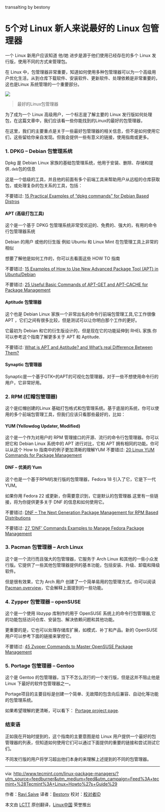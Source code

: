 transalting by bestony

5个对 Linux 新人来说最好的 Linux 包管理器
=====================================================

一个 Linux 新用户应该知道 他/她 进步是源于他们使用已经存在的多个 Linux 发行版，使用不同的方式来管理包。

在 Linux 中，包管理器非常重要，知道如何使用多种包管理器可以为一个高级用户优化生活，从到仓库下载软件、安装软件、更新软件、处理依赖是非常重要的，这也是Linux 系统管理的一个重要部分。

![](http://www.tecmint.com/wp-content/uploads/2016/06/Best-Linux-Package-Managers.png)
>最好的Linux包管理器

为了成为一个 Linux 高级用户，一个标志是了解主要的 Linux 发行版如何处理包，在这篇文章中，我们应该看一些你能找到的Linux的最好的包管理器，

在这里，我们的主要重点是关于一些最好包管理器的相关信息，但不是如何使用它们，这些留给你亲自发现。但我会提供一些有意义的链接，使用指南或更多。

### 1. DPKG – Debian 包管理系统

Dpkg 是 Debian Linux 家族的基础包管理系统，他用于安装、删除、存储和提供`.deb`包的信息

这是一个低级的工具，并且他的前面有多个前端工具来帮助用户从远程的仓库获取包，或处理复杂的包关系的工具，包括：

不要错过: [15 Practical Examples of “dpkg commands” for Debian Based Distros][1]

#### APT (高级打包工具)

这个是一个基于 DPKG 包管理系统非常受欢迎的、免费的、强大的，有用的命令行包管理器系统

Debian 的用户 或他的衍生版 例如 Ubuntu 和 Linux Mint 在包管理工具上非常的相似

想要了解他是如何工作的，你可以去看面这些 HOW TO 指南

不要错过: [15 Examples of How to Use New Advanced Package Tool (APT) in Ubuntu/Debian][2]

不要错过: [25 Useful Basic Commands of APT-GET and APT-CACHE for Package Management][3]

#### Aptitude 包管理器

这个也是 Debian Linux 家族一个非常出名的命令行前端包管理工具,它工作很像 APT ，它们之间有很多比较，但是测试可以让你明白那个工作的更好。

它最初为 Debian 和它的衍生版设计的，但是现在它的功能延伸到 RHEL 家族.你可以参考这个指南了解更多关于 APT 和 Aptitude.

不要错过: [What is APT and Aptitude? and What’s real Difference Between Them?][4]

#### Synaptic 包管理器

Synaptic是一个基于GTK+的APT的可视化包管理器，对于一些不想使用命令行的用户，它非常好用。

### 2. RPM (红帽包管理器)

这个是红帽创建的Linux 基础打包格式和包管理系统。基于底层的系统，你可以使用的多个前端包管理工具，但我们应该只看那些最好的，比如：

#### YUM (Yellowdog Updater, Modified)

这个是一个作为对用户的 RPM 管理接口的开源、流行的命令行包管理器。你可以把它和 Debian Linux 系统中的 APT 进行对比，它和 APT 拥有相同的功能。你可以从这个 How to 指南中的例子更加清晰的理解YUM
不要错过: [20 Linux YUM Commands for Package Management][5]

#### DNF – 优美的 Yum

这个也是一个基于RPM的发行版的包管理器，Fedora 18 引入了它，它是下一代YUM。

如果你用 Fedora 22 或更新，你需要意识到，它是默认的包管理器.这里有一些链接，将为你提供更多关于 DNF 的信息和如何使用它。

不要错过: [DNF – The Next Generation Package Management for RPM Based Distributions][6]

不要错过: [27 ‘DNF’ Commands Examples to Manage Fedora Package Management][7]

### 3. Pacman 包管理器 – Arch Linux

这个是一个流行而且强大的包管理器，它服务于 Arch Linux 和其他的一些小众发行版。它提供了一些其他包管理器提供的基本功能，包括安装、升级、卸载和降级软件。

但是很有效果，它为 Arch 用户 创建了一个简单易用的包管理方式。你可以阅读 [Pacman overview][8]，它会解释上面提到的一些功能。

### 4. Zypper 包管理器 – openSUSE

这个是一个使用 libzypp 库制作的用于 OpenSUSE 系统上的命令行包管理器,它的功能包括访问仓库、安装包、解决依赖问题和其他功能。

更重要的是，它也可以处理存储库扩展，如模式、补丁和产品。新的 OpenSUSE 用户可以参考下面的链接来掌控它。

不要错过: [45 Zypper Commands to Master OpenSUSE Package Management][9]

### 5. Portage 包管理器 – Gentoo

这个是 Gentoo 的包管理器，当下不怎么流行的一个发行版，但是这并不阻止他是 Linux 下最好的软件包管理器之一。

Portage项目的主要目标是创建一个简单、无故障的包含向后兼容、自动化等功能的包管理系统。

如果希望理解的更清晰，可以看下： [Portage project page][10].

### 结束语

正如我在开始时提到的，这个指南的主要意图是给 Linux 用户提供一个最好的包管理器的列表，但知道如何使用它们可以通过下面提供的重要的链接和尝试测试它们。

不同发行版的用户将学习超出他们本身的来理解上述提到的不同的包管理器。

--------------------------------------------------------------------------------

via: http://www.tecmint.com/linux-package-managers/?utm_source=feedburner&utm_medium=feed&utm_campaign=Feed%3A+tecmint+%28Tecmint%3A+Linux+Howto%27s+Guide%29

作者：[Ravi Saive][a]
译者：[Bestony](https://github.com/bestony)
校对：[校对者ID](https://github.com/校对者ID)

本文由 [LCTT](https://github.com/LCTT/TranslateProject) 原创翻译，[Linux中国](https://linux.cn/) 荣誉推出

[a]: http://www.tecmint.com/author/admin/
[1]: http://www.tecmint.com/dpkg-command-examples/
[2]: http://www.tecmint.com/apt-advanced-package-command-examples-in-ubuntu/
[3]: http://www.tecmint.com/useful-basic-commands-of-apt-get-and-apt-cache-for-package-management/
[4]: http://www.tecmint.com/difference-between-apt-and-aptitude/
[5]: http://www.tecmint.com/20-linux-yum-yellowdog-updater-modified-commands-for-package-mangement/
[6]: http://www.tecmint.com/dnf-next-generation-package-management-utility-for-linux/
[7]: http://www.tecmint.com/dnf-commands-for-fedora-rpm-package-management/
[8]: https://wiki.archlinux.org/index.php/Pacman
[9]: http://www.tecmint.com/zypper-commands-to-manage-suse-linux-package-management/
[10]: https://wiki.gentoo.org/wiki/Project:Portage
